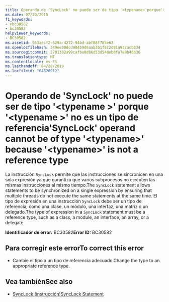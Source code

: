 ```yaml
---
title: Operando de 'SyncLock' no puede ser de tipo '<typename>'porque'<typename>' no es un tipo de referencia
ms.date: 07/20/2015
f1_keywords:
- vbc30582
- bc30582
helpviewer_keywords:
- BC30582
ms.assetid: 953aecf2-629a-4272-94bd-abf88f785e63
ms.openlocfilehash: 349ee90dcd984b9d6aab3b1f8c2d91a93cacb334
ms.sourcegitcommit: 2701302a99cafbe0d86d53d540eb0fa7e9b46b36
ms.translationtype: MT
ms.contentlocale: es-ES
ms.lasthandoff: 04/28/2019
ms.locfileid: "64620912"
---
```

# <a name="synclock-operand-cannot-be-of-type-typename-because-typename-is-not-a-reference-type"></a><span data-ttu-id="2315c-102">Operando de 'SyncLock' no puede ser de tipo '\<typename >' porque '\<typename >' no es un tipo de referencia</span><span class="sxs-lookup"><span data-stu-id="2315c-102">'SyncLock' operand cannot be of type '\<typename>' because '\<typename>' is not a reference type</span></span>
<span data-ttu-id="2315c-103">La instrucción `SyncLock` permite que las instrucciones se sincronicen en una sola expresión ya que garantiza que varios subprocesos no ejecuten las mismas instrucciones al mismo tiempo.</span><span class="sxs-lookup"><span data-stu-id="2315c-103">The `SyncLock` statement allows statements to be synchronized on a single expression by ensuring that multiple threads do not execute the same statements at the same time.</span></span> <span data-ttu-id="2315c-104">El tipo de expresión en una instrucción `SyncLock` debe ser un tipo de referencia, como una clase, un módulo, una interfaz, una matriz o un delegado.</span><span class="sxs-lookup"><span data-stu-id="2315c-104">The type of expression in a `SyncLock` statement must be a reference type, such as a class, a module, an interface, an array, or a delegate.</span></span>  
  
 <span data-ttu-id="2315c-105">**Identificador de error:** BC30582</span><span class="sxs-lookup"><span data-stu-id="2315c-105">**Error ID:** BC30582</span></span>  
  
## <a name="to-correct-this-error"></a><span data-ttu-id="2315c-106">Para corregir este error</span><span class="sxs-lookup"><span data-stu-id="2315c-106">To correct this error</span></span>  
  
- <span data-ttu-id="2315c-107">Cambie el tipo a un tipo de referencia adecuado.</span><span class="sxs-lookup"><span data-stu-id="2315c-107">Change the type to an appropriate reference type.</span></span>  
  
## <a name="see-also"></a><span data-ttu-id="2315c-108">Vea también</span><span class="sxs-lookup"><span data-stu-id="2315c-108">See also</span></span>

- [<span data-ttu-id="2315c-109">SyncLock (instrucción)</span><span class="sxs-lookup"><span data-stu-id="2315c-109">SyncLock Statement</span></span>](../../visual-basic/language-reference/statements/synclock-statement.md)
